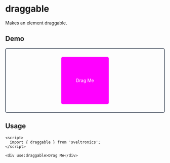 # draggable

Makes an element draggable.

## Demo

<script>
  import { draggable } from 'sveltronics';
</script>

<div style="
  height: 200px;
  border-radius: 5px;
  border: 2px solid #444e5e;
  display: flex;
  justify-content: center;
  align-items: center;
  "
>
  <div
    use:draggable
    style="
      cursor: grab;
      height: 150px;
      width: 150px;
      color: white;
      background: #f0f;
      display: flex;
      justify-content: center;
      align-items: center;
      border-radius: 5px;
    "
  >
    Drag Me
  </div>
</div>

## Usage

```svelte
<script>
  import { draggable } from 'sveltronics';
</script>

<div use:draggable>Drag Me</div>
```